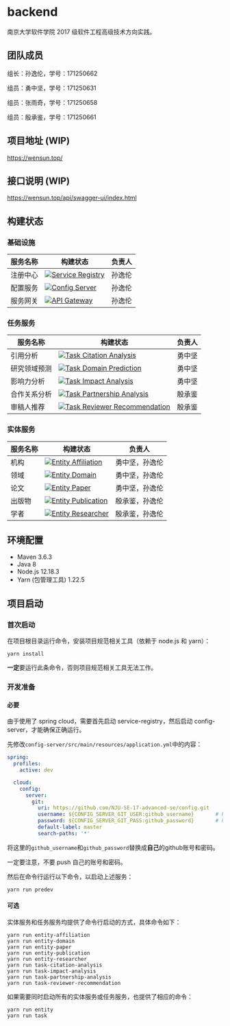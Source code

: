 # backend

南京大学软件学院 2017 级软件工程高级技术方向实践。

## 团队成员

组长：孙逸伦，学号：171250662

组员：勇中坚，学号：171250631

组员：张雨奇，学号：171250658

组员：殷承鉴，学号：171250661

## 项目地址 (WIP)

https://wensun.top/

## 接口说明 (WIP)

https://wensun.top/api/swagger-ui/index.html

## 构建状态

### 基础设施

| 服务名称 | 构建状态                                                     | 负责人 |
| -------- | ------------------------------------------------------------ | ------ |
| 注册中心 | [![Service Registry](https://github.com/NJU-SE-17-advanced-se/backend/workflows/Release%20Service%20Registry/badge.svg)](https://github.com/NJU-SE-17-advanced-se/backend/actions) | 孙逸伦 |
| 配置服务 | [![Config Server](https://github.com/NJU-SE-17-advanced-se/backend/workflows/Release%20Config%20Server/badge.svg)](https://github.com/NJU-SE-17-advanced-se/backend/actions) | 孙逸伦 |
| 服务网关 | [![API Gateway](https://github.com/NJU-SE-17-advanced-se/backend/workflows/Release%20API%20Gateway/badge.svg)](https://github.com/NJU-SE-17-advanced-se/backend/actions) | 孙逸伦 |

### 任务服务

| 服务名称     | 构建状态                                                     | 负责人 |
| ------------ | ------------------------------------------------------------ | ------ |
| 引用分析     | [![Task Citation Analysis](https://github.com/NJU-SE-17-advanced-se/backend/workflows/Release%20Citation%20Analysis%20Task%20Service/badge.svg)](https://github.com/NJU-SE-17-advanced-se/backend/actions) | 勇中坚 |
| 研究领域预测 | [![Task Domain Prediction](https://github.com/NJU-SE-17-advanced-se/backend/workflows/Release%20Domain%20Prediction%20Task%20Service/badge.svg)](https://github.com/NJU-SE-17-advanced-se/backend/actions) | 勇中坚 |
| 影响力分析   | [![Task Impact Analysis](https://github.com/NJU-SE-17-advanced-se/backend/workflows/Release%20Impact%20Analysis%20Task%20Service/badge.svg)](https://github.com/NJU-SE-17-advanced-se/backend/actions) | 勇中坚 |
| 合作关系分析 | [![Task Partnership Analysis](https://github.com/NJU-SE-17-advanced-se/backend/workflows/Release%20Partnership%20Analysis%20Task%20Service/badge.svg)](https://github.com/NJU-SE-17-advanced-se/backend/actions) | 殷承鉴 |
| 审稿人推荐   | [![Task Reviewer Recommendation](https://github.com/NJU-SE-17-advanced-se/backend/workflows/Release%20Reviewer%20Recommendation%20Task%20Service/badge.svg)](https://github.com/NJU-SE-17-advanced-se/backend/actions) | 殷承鉴 |

### 实体服务

| 服务名称 | 构建状态 | 负责人 |
| -------- | -------- | -------- |
| 机构     | [![Entity Affiliation](https://github.com/NJU-SE-17-advanced-se/backend/workflows/Release%20Affiliation%20Entity%20Service/badge.svg)](https://github.com/NJU-SE-17-advanced-se/backend/actions) | 勇中坚，孙逸伦 |
| 领域     | [![Entity Domain](https://github.com/NJU-SE-17-advanced-se/backend/workflows/Release%20Domain%20Entity%20Service/badge.svg)](https://github.com/NJU-SE-17-advanced-se/backend/actions)      | 勇中坚，孙逸伦 |
| 论文     | [![Entity Paper](https://github.com/NJU-SE-17-advanced-se/backend/workflows/Release%20Paper%20Entity%20Service/badge.svg)](https://github.com/NJU-SE-17-advanced-se/backend/actions)      | 勇中坚，孙逸伦 |
| 出版物    | [![Entity Publication](https://github.com/NJU-SE-17-advanced-se/backend/workflows/Release%20Publication%20Entity%20Service/badge.svg)](https://github.com/NJU-SE-17-advanced-se/backend/actions)      | 殷承鉴，孙逸伦 |
| 学者     | [![Entity Researcher](https://github.com/NJU-SE-17-advanced-se/backend/workflows/Release%20Researcher%20Entity%20Service/badge.svg)](https://github.com/NJU-SE-17-advanced-se/backend/actions)      | 殷承鉴，孙逸伦 |

## 环境配置

- Maven 3.6.3
- Java 8
- Node.js 12.18.3
- Yarn (包管理工具) 1.22.5

## 项目启动

### 首次启动

在项目根目录运行命令，安装项目规范相关工具（依赖于 node.js 和 yarn）：

```shell script
yarn install
```

**一定**要运行此条命令，否则项目规范相关工具无法工作。

### 开发准备

#### 必要

由于使用了 spring cloud，需要首先启动 service-registry，然后启动 config-server，才能确保正确运行。

先修改`config-server/src/main/resources/application.yml`中的内容：

```yml
spring:
  profiles:
    active: dev

  cloud:
    config:
      server:
        git:
          uri: https://github.com/NJU-SE-17-advanced-se/config.git
          username: ${CONFIG_SERVER_GIT_USER:github_username}       # here
          password: ${CONFIG_SERVER_GIT_PASS:github_password}		# here
          default-label: master
          search-paths: '*'
```

将这里的`github_username`和`github_password`替换成**自己**的github账号和密码。

一定要注意，不要 push 自己的账号和密码。

然后在命令行运行以下命令，以启动上述服务：

```shell script
yarn run predev
```

#### 可选

实体服务和任务服务均提供了命令行启动的方式，具体命令如下：

```shell
yarn run entity-affiliation
yarn run entity-domain
yarn run entity-paper
yarn run entity-publication
yarn run entity-researcher
yarn run task-citation-analysis
yarn run task-impact-analysis
yarn run task-partnership-analysis
yarn run task-reviewer-recommendation
```

如果需要同时启动所有的实体服务或任务服务，也提供了相应的命令：

```shell
yarn run entity
yarn run task
```

